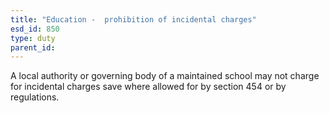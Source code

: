 ```yaml
---
title: "Education -  prohibition of incidental charges"
esd_id: 850
type: duty
parent_id:  
---
```


A local authority or governing body of a maintained school may not charge for incidental charges save where allowed for by section 454 or by regulations.

